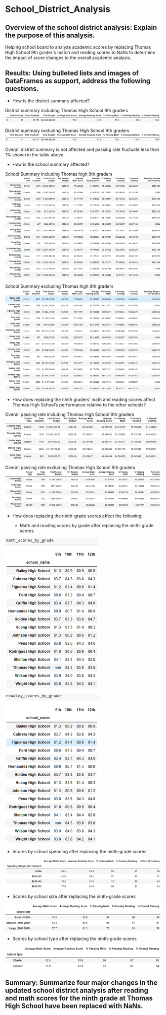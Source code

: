 # School_District_Analysis

## Overview of the school district analysis: Explain the purpose of this analysis.

Helping school board to analyze academic scores by replacing Thomas High School 9th grader's match and reading scores to NaNs to determine the impact of score changes to the overall academic analysis.

## Results: Using bulleted lists and images of DataFrames as support, address the following questions.

* How is the district summary affected?

District summary including Thomas High School 9th graders
![District summary including Thomas High School 9th graders](https://github.com/emmagao1/School_District_Analysis/blob/master/district%20summary%20including%20thomas%20high.PNG)

District summary excluding Thomas High School 9th graders
![District summary excluding Thomas High School 9th graders](https://github.com/emmagao1/School_District_Analysis/blob/master/district%20summary%20excluding%20thomas%20high.PNG)

Overall district summary is not affected and passing rate fluctuate less than 1% shown in the table above.

* How is the school summary affected?

School Summary including Thomas high 9th graders
![School Summary including Thomas high 9th graders](https://github.com/emmagao1/School_District_Analysis/blob/master/School%20Summary%20including%20Thomas%20high%209th%20graders.PNG)

School Summary excluding Thomas high 9th graders
![School Summary excluding Thomas high 9th graders](https://github.com/emmagao1/School_District_Analysis/blob/master/School%20Summary%20excluding%20Thomas%20high%209th%20graders.PNG)

* How does replacing the ninth graders’ math and reading scores affect Thomas High School’s performance relative to the other schools?

Overall passing rate including Thomas High School 9th graders
![overall passing including thomas high](https://github.com/emmagao1/School_District_Analysis/blob/master/overall%20passing%20including%20thomas%20high%20after%20score%20replacement.PNG)

Overall passing rate excluding Thomas High School 9th graders
![overall passing excluding thomas high](https://github.com/emmagao1/School_District_Analysis/blob/master/overall%20passing%20excluding%20thomas%20high.PNG)
* How does replacing the ninth-grade scores affect the following:

  - Math and reading scores by grade after replacing the ninth-grade scores

![math score by grade after score replacement](https://github.com/emmagao1/School_District_Analysis/blob/master/Math%20score%20by%20grade%20after%20thomas%20score%20replacement.PNG)

![reading score by grade after score replacement](https://github.com/emmagao1/School_District_Analysis/blob/master/Reading%20score%20by%20grade%20after%20thomas%20score%20replacement.PNG)
 
 - Scores by school spending after replacing the ninth-grade scores

![Scores by school spending after score replacement](https://github.com/emmagao1/School_District_Analysis/blob/master/school%20spending%20scores%20after%20thomas%20high%20replacement.PNG)
 
 - Scores by school size after replacing the ninth-grade scores
 
 ![Scores by school size after score replacement](https://github.com/emmagao1/School_District_Analysis/blob/master/school%20size%20scores%20after%20thomas%20high%20replacement.PNG)
 
  - Scores by school type after replacing the ninth-grade scores

 ![Scores by school type after score replacement](https://github.com/emmagao1/School_District_Analysis/blob/master/school%20type%20scores%20after%20thomas%20high%20replacement.PNG)



## Summary: Summarize four major changes in the updated school district analysis after reading and math scores for the ninth grade at Thomas High School have been replaced with NaNs.
